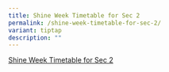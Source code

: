```yaml
---
title: Shine Week Timetable for Sec 2
permalink: /shine-week-timetable-for-sec-2/
variant: tiptap
description: ""
---
```

<p><a href="/files/Timetable/2024_NSS_Shine_Timetable_class_Sec2.pdf" rel="noopener noreferrer nofollow" target="_blank">Shine Week Timetable for Sec 2</a>
</p>